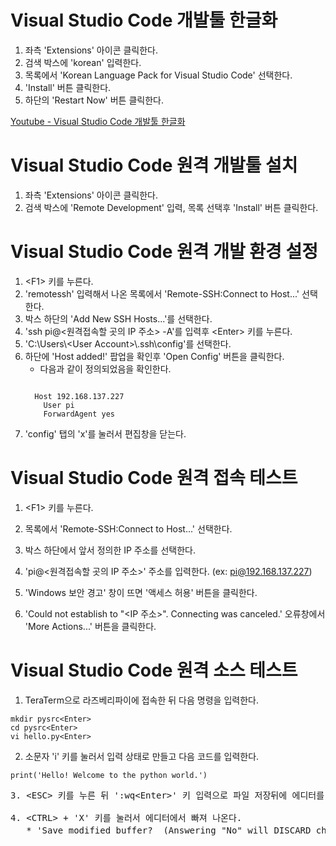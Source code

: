 # Visual Studio Code 개발툴 한글화

1. 좌측 'Extensions' 아이콘 클릭한다.
2. 검색 박스에 'korean' 입력한다.
3. 목록에서 'Korean Language Pack for Visual Studio Code' 선택한다.
4. 'Install' 버튼 클릭한다.
5. 하단의 'Restart Now' 버튼 클릭한다.

[Youtube - Visual Studio Code 개발툴 한글화](https://youtu.be/kx7kpDC5llg)

# Visual Studio Code 원격 개발툴 설치

1. 좌측 'Extensions' 아이콘 클릭한다.
2. 검색 박스에 'Remote Development' 입력, 목록 선택후 'Install' 버튼 클릭한다.

# Visual Studio Code 원격 개발 환경 설정

1. &lt;F1&gt; 키를 누른다.
2. 'remotessh' 입력해서 나온 목록에서 'Remote-SSH:Connect to Host...' 선택한다.
3. 박스 하단의 'Add New SSH Hosts...'를 선택한다.
4. 'ssh pi@&lt;원격접속할 곳의 IP 주소&gt; -A'를 입력후 &lt;Enter&gt; 키를 누른다.
5. 'C:\\Users\\&lt;User Account&gt;\\.ssh\\config'를 선택한다.
6. 하단에 'Host added!' 팝업을 확인후 'Open Config' 버튼을 클릭한다.
   * 다음과 같이 정의되었음을 확인한다.
   <pre><code>
     Host 192.168.137.227
       User pi
       ForwardAgent yes
   </code></pre>
7. 'config' 탭의 'x'를 눌러서 편집창을 닫는다.

# Visual Studio Code 원격 접속 테스트

1. &lt;F1&gt; 키를 누른다.
2. 목록에서 'Remote-SSH:Connect to Host...' 선택한다.
3. 박스 하단에서 앞서 정의한 IP 주소를 선택한다.

3. 'pi@&lt;원격접속할 곳의 IP 주소&gt;' 주소를 입력한다. (ex: pi@192.168.137.227)
4. 'Windows 보안 경고' 창이 뜨면 '액세스 허용' 버튼을 클릭한다.
5. 'Could not establish to "&lt;IP 주소&gt;". Connecting was canceled.' 오류창에서 'More Actions...' 버튼을 클릭한다.

# Visual Studio Code 원격 소스 테스트

1. TeraTerm으로 라즈베리파이에 접속한 뒤 다음 명령을 입력한다.
<pre><code>mkdir pysrc&lt;Enter&gt;
cd pysrc&lt;Enter&gt;
vi hello.py&lt;Enter&gt;</code>
</pre>
2. 소문자 'i' 키를 눌러서 입력 상태로 만들고 다음 코드를 입력한다.
<pre><code>print('Hello! Welcome to the python world.')</code><pre>
3. &lt;ESC&gt 키를 누른 뒤 ':wq&lt;Enter&gt;' 키 입력으로 파일 저장뒤에 에디터를 종료한다.

4. &lt;CTRL&gt + 'X' 키를 눌러서 에디터에서 빠져 나온다.
   * 'Save modified buffer?  (Answering "No" will DISCARD changes.)'가 나오면 



